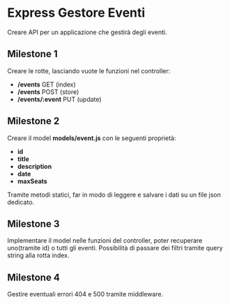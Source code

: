 # Express Gestore Eventi

Creare API per un applicazione che gestirà degli eventi.

## Milestone 1

Creare le rotte, lasciando vuote le funzioni nel controller:

- **/events** GET (index)
- **/events** POST (store)
- **/events/:event** PUT (update)

## Milestone 2

Creare il model **models/event.js** con le seguenti proprietà:

- **id**
- **title**
- **description**
- **date**
- **maxSeats**

Tramite metodi statici, far in modo di leggere e salvare i dati su un file json dedicato.

## Milestone 3

Implementare il model nelle funzioni del controller, poter recuperare uno(tramite id) o tutti gli eventi.
Possibilità di passare dei filtri tramite query string alla rotta index.

## Milestone 4

Gestire eventuali errori 404 e 500 tramite middleware.
